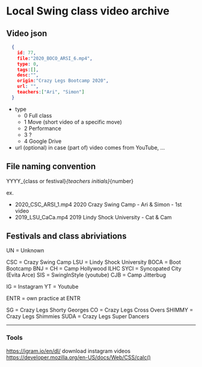 # Local Swing class video archive

## Video json

```json
  {
    id: 77,
    file:"2020_BOCO_ARSI_6.mp4",
    type: 0,
    tags:[],
    desc:"",
    origin:"Crazy Legs Bootcamp 2020",
    url: "",
    teachers:["Ari", "Simon"]
  }
```

* type
   - 0 Full class
   - 1 Move (short video of a specific move)
   - 2 Performance
   - 3 ?
   - 4 Google Drive
* url (optional) in case (part of) video comes from YouTube, ...

## File naming convention

YYYY_{class or festival}_{teachers initials}_{number}

ex.
- 2020_CSC_ARSI_1.mp4          2020 Crazy Swing Camp - Ari & Simon - 1st video
- 2019_LSU_CaCa.mp4            2019 Lindy Shock University - Cat & Cam

## Festivals and class abriviations

UN = Unknown

CSC = Crazy Swing Camp
LSU = Lindy Shock University
BOCA = Boot Bootcamp
BNJ =
CH = Camp Hollywood
ILHC
SYCI = Syncopated City (Evita Arce)
SIS = SwingInStyle (youtube)
CJB = Camp Jitterbug

IG = Instagram
YT = Youtube

ENTR = own practice at ENTR

SG = Crazy Legs Shorty Georges
CO = Crazy Legs Cross Overs
SHIMMY = Crazy Legs Shimmies
SUDA = Crazy Legs Super Dancers

---

### Tools

https://igram.io/en/dl/ download instagram videos<br/>
https://developer.mozilla.org/en-US/docs/Web/CSS/calc()